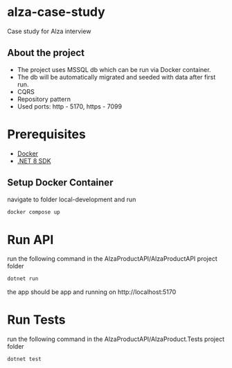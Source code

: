 # alza-case-study
Case study for Alza interview

## About the project
- The project uses MSSQL db which can be run via Docker container.
- The db will be automatically migrated and seeded with data after first run.
- CQRS
- Repository pattern
- Used ports: http - 5170, https - 7099

# Prerequisites
- [Docker](https://www.docker.com/)
- [.NET 8 SDK](https://dotnet.microsoft.com/en-us/download/dotnet/8.0)

## Setup Docker Container
navigate to folder local-development and run 
```bash
docker compose up
```

# Run API
run the following command in the AlzaProductAPI/AlzaProductAPI project folder
```bash
dotnet run
```
the app should be app and running on http://localhost:5170

# Run Tests
run the following command in the AlzaProductAPI/AlzaProduct.Tests project folder
```bash
dotnet test
```